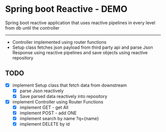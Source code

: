 # Spring boot Reactive - DEMO

Spring boot reactive application that uses reactive pipelines in every level from db until the controller
___

- Controller implemented using router functions
- Setup class fetches json payload from third party api and parse Json Response using reactive pipelines and save objects using reactive repository

## TODO

- [x] implement Setup class that fetch data from downstream 
  - [x] parse Json reactively 
  - [x] Save parsed data reactively into repository
- [x] implement Controller using Router Functions
  - [x] implement GET - get All 
  - [x] implement POST - add ONE
  - [x] implement search by name ?q={name}
  - [x] implement DELETE by id
